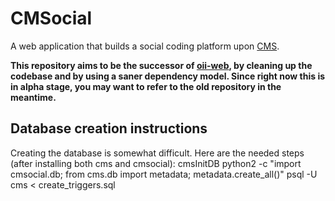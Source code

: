 # CMSocial
A web application that builds a social coding platform upon [CMS](https://github.com/cms-dev/cms).

**This repository aims to be the successor of [oii-web](https://github.com/veluca93/oii-web), by cleaning up the codebase and by using a saner dependency model. Since right now this is in alpha stage, you may want to refer to the old repository in the meantime.**

## Database creation instructions
Creating the database is somewhat difficult. Here are the needed steps (after installing both cms and cmsocial):
    cmsInitDB
    python2 -c "import cmsocial.db; from cms.db import metadata; metadata.create_all()"
    psql -U cms < create_triggers.sql
